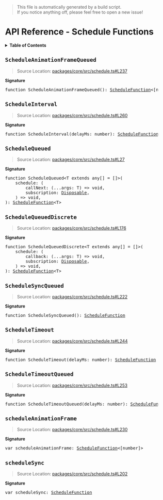 > This file is automatically generated by a build script.<br>If you notice anything off, please feel free to open a new issue!

# API Reference - Schedule Functions

<details><summary><b>Table of Contents</b></summary><br>

1. [<code>ScheduleAnimationFrameQueued</code>](#ScheduleAnimationFrameQueued)
2. [<code>ScheduleInterval</code>](#ScheduleInterval)
3. [<code>ScheduleQueued</code>](#ScheduleQueued)
4. [<code>ScheduleQueuedDiscrete</code>](#ScheduleQueuedDiscrete)
5. [<code>ScheduleSyncQueued</code>](#ScheduleSyncQueued)
6. [<code>ScheduleTimeout</code>](#ScheduleTimeout)
7. [<code>ScheduleTimeoutQueued</code>](#ScheduleTimeoutQueued)
8. [<code>scheduleAnimationFrame</code>](#scheduleAnimationFrame)
9. [<code>scheduleSync</code>](#scheduleSync)</details>

## <a name="ScheduleAnimationFrameQueued"></a><code>ScheduleAnimationFrameQueued</code>

> Source Location: [packages\/core\/src\/schedule.ts#L237](..\/packages\/core\/src\/schedule.ts#L237)

<b>Signature</b>

<pre>function ScheduleAnimationFrameQueued(): <a href="api-basics#ScheduleFunction">ScheduleFunction</a>&lt;[number]&gt;</pre>

## <a name="ScheduleInterval"></a><code>ScheduleInterval</code>

> Source Location: [packages\/core\/src\/schedule.ts#L260](..\/packages\/core\/src\/schedule.ts#L260)

<b>Signature</b>

<pre>function ScheduleInterval(delayMs: number): <a href="api-basics#ScheduleFunction">ScheduleFunction</a></pre>

## <a name="ScheduleQueued"></a><code>ScheduleQueued</code>

> Source Location: [packages\/core\/src\/schedule.ts#L27](..\/packages\/core\/src\/schedule.ts#L27)

<b>Signature</b>

<pre>function ScheduleQueued&lt;T extends any[] = []&gt;(<br>    schedule: (<br>        callNext: (...args: T) =&gt; void,<br>        subscription: <a href="api-basics#Disposable-Interface">Disposable</a>,<br>    ) =&gt; void,<br>): <a href="api-basics#ScheduleFunction">ScheduleFunction</a>&lt;T&gt;</pre>

## <a name="ScheduleQueuedDiscrete"></a><code>ScheduleQueuedDiscrete</code>

> Source Location: [packages\/core\/src\/schedule.ts#L176](..\/packages\/core\/src\/schedule.ts#L176)

<b>Signature</b>

<pre>function ScheduleQueuedDiscrete&lt;T extends any[] = []&gt;(<br>    schedule: (<br>        callback: (...args: T) =&gt; void,<br>        subscription: <a href="api-basics#Disposable-Interface">Disposable</a>,<br>    ) =&gt; void,<br>): <a href="api-basics#ScheduleFunction">ScheduleFunction</a>&lt;T&gt;</pre>

## <a name="ScheduleSyncQueued"></a><code>ScheduleSyncQueued</code>

> Source Location: [packages\/core\/src\/schedule.ts#L222](..\/packages\/core\/src\/schedule.ts#L222)

<b>Signature</b>

<pre>function ScheduleSyncQueued(): <a href="api-basics#ScheduleFunction">ScheduleFunction</a></pre>

## <a name="ScheduleTimeout"></a><code>ScheduleTimeout</code>

> Source Location: [packages\/core\/src\/schedule.ts#L244](..\/packages\/core\/src\/schedule.ts#L244)

<b>Signature</b>

<pre>function ScheduleTimeout(delayMs: number): <a href="api-basics#ScheduleFunction">ScheduleFunction</a></pre>

## <a name="ScheduleTimeoutQueued"></a><code>ScheduleTimeoutQueued</code>

> Source Location: [packages\/core\/src\/schedule.ts#L253](..\/packages\/core\/src\/schedule.ts#L253)

<b>Signature</b>

<pre>function ScheduleTimeoutQueued(delayMs: number): <a href="api-basics#ScheduleFunction">ScheduleFunction</a></pre>

## <a name="scheduleAnimationFrame"></a><code>scheduleAnimationFrame</code>

> Source Location: [packages\/core\/src\/schedule.ts#L230](..\/packages\/core\/src\/schedule.ts#L230)

<b>Signature</b>

<pre>var scheduleAnimationFrame: <a href="api-basics#ScheduleFunction">ScheduleFunction</a>&lt;[number]&gt;</pre>

## <a name="scheduleSync"></a><code>scheduleSync</code>

> Source Location: [packages\/core\/src\/schedule.ts#L202](..\/packages\/core\/src\/schedule.ts#L202)

<b>Signature</b>

<pre>var scheduleSync: <a href="api-basics#ScheduleFunction">ScheduleFunction</a></pre>
